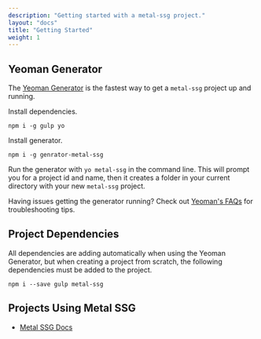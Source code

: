```yaml
---
description: "Getting started with a metal-ssg project."
layout: "docs"
title: "Getting Started"
weight: 1
---
```


<article id="yeoman">

## Yeoman Generator

The [Yeoman Generator](https://github.com/Robert-Frampton/generator-metal-ssg) is
the fastest way to get a `metal-ssg` project up and running.

Install dependencies.

```
npm i -g gulp yo
```

Install generator.

```
npm i -g genrator-metal-ssg
```

Run the generator with `yo metal-ssg` in the command line. This will prompt you
for a project id and name, then it creates a folder in your current
directory with your new `metal-ssg` project.

Having issues getting the generator running? Check
out [Yeoman's FAQs](http://yeoman.io/learning/faq.html) for troubleshooting
tips.

</article>

<article id="dependencies">

## Project Dependencies

All dependencies are adding automatically when using the Yeoman Generator, but
when creating a project from scratch, the following dependencies must be added
to the project.

```
npm i --save gulp metal-ssg
```

</article>

<article id="projects">

## Projects Using Metal SSG

- [Metal SSG Docs](https://github.com/Robert-Frampton/metal-ssg-docs)

</article>
